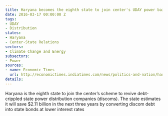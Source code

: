 ```yaml
---
title: Haryana becomes the eighth state to join center's UDAY power bailout initiative
date: 2016-03-17 00:00:00 Z
tags:
- UDAY
- Distribution
states:
- Haryana
- Center-State Relations
sectors:
- Climate Change and Energy
subsectors:
- Power
sources:
- name: Economic Times
  url: http://economictimes.indiatimes.com/news/politics-and-nation/haryana-joins-uday-scheme-to-save-rs-14160-crore/articleshow/51361988.cms
details: 
---
```


Haryana is the eighth state to join the center’s scheme to revive debt-crippled state power distribution companies (discoms). The state estimates it will save $2.11 billion in the next three years by converting discom debt into state bonds at lower interest rates
